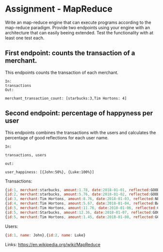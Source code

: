 # Assignment - MapReduce

Write an map-reduce engine that can execute programs according to the map-reduce paradigm.
Provide two endpoints using your engine with an architecture that can easily beeing extended.
Test the functionality with at least one test each.

## First endpoint: counts the transaction of a merchant. 
This endpoints counts the transaction of each merchant.

```
In:
transactions
Out:

merchant_transaction_count: [starbucks:3,Tim Hortons: 4]
```
## Second endpoint: percentage of happyness per user

This endpoints combines the transactions with the users and calculates the percentage of good reflections for each user name.

```
In: 

transactions, users

out:

user_happiness: [{John:50%}, {Luke:100%}]
```


Transactions:

```Javascript
{id:1, merchant:starbucks, amount:1.78, date:2018-01-01, reflected:GOOD, user_id: 1},
{id:2, merchant:starbucks, amount:5.76, date:2018-01-02, reflected:GOOD, user_id: 1},
{id:3, merchant:Tim Hortons, amount:8.76, date:2018-01-03, reflected:NEUTRAL, user_id: 1},
{id:4, merchant:Tim Hortons, amount:5.67, date:2018-01-04, reflected:BAD, user_id: 1},
{id:5, merchant:Tim Hortons, amount:11.76, date:2018-01-06, reflected:GOOD, user_id: 1},
{id:5, merchant:Starbucks, amount:12.36, date:2018-01-07, reflected:GOOD, user_id: 2}
{id:5, merchant:Tim Hortons, amount:1.45, date:2018-01-08, reflected:GOOD, user_id: 2}
```
Users:
```Javascript
{id:1, name: John},{id:2, name: Luke}
```
Links:
https://en.wikipedia.org/wiki/MapReduce
